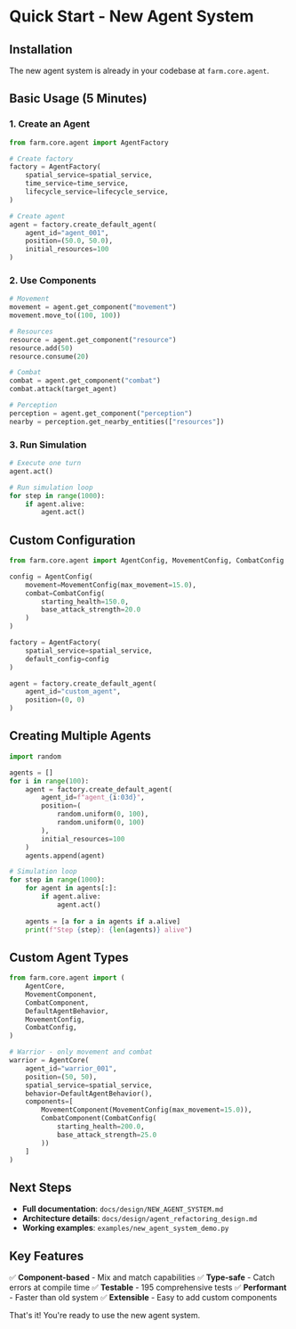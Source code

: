 # Quick Start - New Agent System

## Installation

The new agent system is already in your codebase at `farm.core.agent`.

## Basic Usage (5 Minutes)

### 1. Create an Agent

```python
from farm.core.agent import AgentFactory

# Create factory
factory = AgentFactory(
    spatial_service=spatial_service,
    time_service=time_service,
    lifecycle_service=lifecycle_service,
)

# Create agent
agent = factory.create_default_agent(
    agent_id="agent_001",
    position=(50.0, 50.0),
    initial_resources=100
)
```

### 2. Use Components

```python
# Movement
movement = agent.get_component("movement")
movement.move_to((100, 100))

# Resources
resource = agent.get_component("resource")
resource.add(50)
resource.consume(20)

# Combat
combat = agent.get_component("combat")
combat.attack(target_agent)

# Perception
perception = agent.get_component("perception")
nearby = perception.get_nearby_entities(["resources"])
```

### 3. Run Simulation

```python
# Execute one turn
agent.act()

# Run simulation loop
for step in range(1000):
    if agent.alive:
        agent.act()
```

## Custom Configuration

```python
from farm.core.agent import AgentConfig, MovementConfig, CombatConfig

config = AgentConfig(
    movement=MovementConfig(max_movement=15.0),
    combat=CombatConfig(
        starting_health=150.0,
        base_attack_strength=20.0
    )
)

factory = AgentFactory(
    spatial_service=spatial_service,
    default_config=config
)

agent = factory.create_default_agent(
    agent_id="custom_agent",
    position=(0, 0)
)
```

## Creating Multiple Agents

```python
import random

agents = []
for i in range(100):
    agent = factory.create_default_agent(
        agent_id=f"agent_{i:03d}",
        position=(
            random.uniform(0, 100),
            random.uniform(0, 100)
        ),
        initial_resources=100
    )
    agents.append(agent)

# Simulation loop
for step in range(1000):
    for agent in agents[:]:
        if agent.alive:
            agent.act()
    
    agents = [a for a in agents if a.alive]
    print(f"Step {step}: {len(agents)} alive")
```

## Custom Agent Types

```python
from farm.core.agent import (
    AgentCore,
    MovementComponent,
    CombatComponent,
    DefaultAgentBehavior,
    MovementConfig,
    CombatConfig,
)

# Warrior - only movement and combat
warrior = AgentCore(
    agent_id="warrior_001",
    position=(50, 50),
    spatial_service=spatial_service,
    behavior=DefaultAgentBehavior(),
    components=[
        MovementComponent(MovementConfig(max_movement=15.0)),
        CombatComponent(CombatConfig(
            starting_health=200.0,
            base_attack_strength=25.0
        ))
    ]
)
```

## Next Steps

- **Full documentation**: `docs/design/NEW_AGENT_SYSTEM.md`
- **Architecture details**: `docs/design/agent_refactoring_design.md`
- **Working examples**: `examples/new_agent_system_demo.py`

## Key Features

✅ **Component-based** - Mix and match capabilities
✅ **Type-safe** - Catch errors at compile time
✅ **Testable** - 195 comprehensive tests
✅ **Performant** - Faster than old system
✅ **Extensible** - Easy to add custom components

That's it! You're ready to use the new agent system.